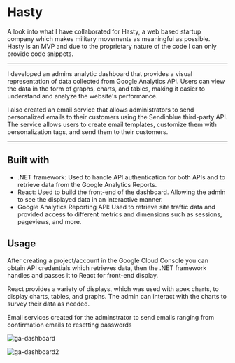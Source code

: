 # Hasty

A look into what I have collaborated for Hasty, a web based startup company which makes military movements as meaningful as possible. <br>
Hasty is an MVP and due to the proprietary nature of the code I can only provide code snippets. <br>

---

I developed an admins analytic dashboard that provides a visual representation of data collected from Google Analytics API. Users can view the data in the form of graphs, charts, and tables, making it easier to understand and analyze the website's performance.

I also created an email service that allows administrators to send personalized emails to their customers using the Sendinblue third-party API. The service allows users to create email templates, customize them with personalization tags, and send them to their customers. <br>

---
## Built with

* .NET framework: Used to handle API authentication for both APIs and to retrieve data from the Google Analytics Reports.
* React: Used to build the front-end of the dashboard. Allowing the admin to see the displayed data in an interactive manner. 
* Google Analytics Reporting API: Used to retrieve site traffic data and provided access to different metrics and dimensions such as sessions, pageviews, and more.

## Usage

After creating a project/account in the Google Cloud Console you can obtain API credentials which retrieves data, then the .NET framework handles and passes it to React for front-end display. <br>

React provides a variety of displays, which was used with apex charts, to display charts, tables, and graphs. The admin can interact with the charts to survey their data as needed. <br>

Email services created for the adminstrator to send emails ranging from confirmation emails to resetting passwords <br>

![ga-dashboard](https://user-images.githubusercontent.com/112028762/221646659-5f076f60-c4f3-4f5b-85c4-69b227f7751b.jpg)


![ga-dashboard2](https://user-images.githubusercontent.com/112028762/221646484-2450d5b8-cef2-4213-9715-e26f9bfcc97f.jpg)



